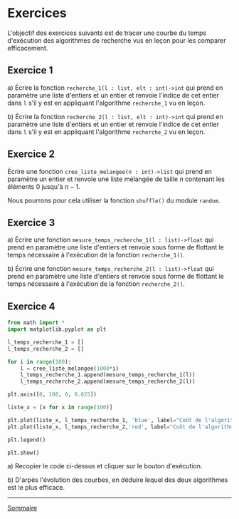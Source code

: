# Exercices

L'objectif des exercices suivants est de tracer une courbe du temps d'exécution des algorithmes de recherche vus en leçon pour les comparer efficacement.

## Exercice 1

a) Écrire la fonction `recherche_1(l : list, elt : int)->int` qui prend en paramètre une liste d'entiers et un entier et renvoie l'indice de cet entier dans `l` s'il y est en appliquant l'algorithme `recherche_1` vu en leçon.

b) Écrire la fonction `recherche_2(l : list, elt : int)->int` qui prend en paramètre une liste d'entiers et un entier et renvoie l'indice de cet entier dans `l` s'il y est en appliquant l'algorithme `recherche_2` vu en leçon.

## Exercice 2

Écrire une fonction `cree_liste_melangee(n : int)->list` qui prend en paramètre un entier et renvoie une liste mélangée de taille $n$ contenant les éléments $0$ jusqu'à $n-1$.

Nous pourrons pour cela utiliser la fonction `shuffle()` du module `random`.

## Exercice 3

a) Écrire une fonction `mesure_temps_recherche_1(l : list)->float` qui prend en paramètre une liste d'entiers et renvoie sous forme de flottant le temps nécessaire à l'exécution de la fonction `recherche_1()`.

b) Écrire une fonction `mesure_temps_recherche_2(l : list)->float` qui prend en paramètre une liste d'entiers et renvoie sous forme de flottant le temps nécessaire à l'exécution de la fonction `recherche_2()`.

## Exercice 4

```python
from math import *
import matplotlib.pyplot as plt

l_temps_recherche_1 = []
l_temps_recherche_2 = []

for i in range(100):
    l = cree_liste_melangee(1000*i)
    l_temps_recherche_1.append(mesure_temps_recherche_1(l))
    l_temps_recherche_2.append(mesure_temps_recherche_2(l))

plt.axis([0, 100, 0, 0.025])

liste_x = [x for x in range(100)]

plt.plot(liste_x, l_temps_recherche_1, 'blue', label="Coût de l'algorithme recherche_1")
plt.plot(liste_x, l_temps_recherche_2,'red', label="Coût de l'algorithme recherche_2")

plt.legend()

plt.show()
```

a) Recopier le code ci-dessus et cliquer sur le bouton d'exécution.

b) D'arpès l'évolution des courbes, en déduire lequel des deux algorithmes est le plus efficace.

_____________

[Sommaire](./../../README.md)
